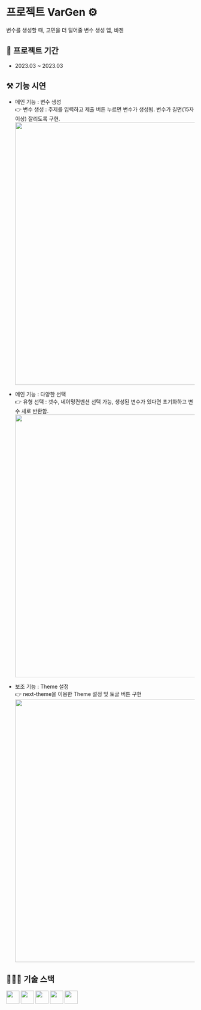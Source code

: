 # 프로젝트 VarGen ⚙️

변수를 생성할 때, 고민을 더 덜어줄 변수 생성 앱, 바젠

## 📅 **프로젝트 기간**

- 2023.03 ~ 2023.03

## ⚒️ **기능 시연**  
- 메인 기능 : 변수 생성<br/>
👉 변수 생성 : 주제를 입력하고 제출 버튼 누르면 변수가 생성됨. 변수가 길면(15자 이상) 잘리도록 구현.<br/>
<img width=700 src="https://user-images.githubusercontent.com/94962427/229331924-242f7b8f-fe80-4fec-a2ba-c0705c0ed34e.gif"><br/>

- 메인 기능 : 다양한 선택<br/>
👉 유형 선택 : 갯수, 네이밍컨벤션 선택 가능, 생성된 변수가 있다면 초기화하고 변수 새로 반환함.<br/>
<img width=700 src="https://user-images.githubusercontent.com/94962427/229332083-0a6a6481-512a-41f7-a3e8-2bf74066796a.gif"><br/>

- 보조 기능 : Theme 설정<br/>
👉 next-theme을 이용한 Theme 설정 및 토글 버튼 구현<br/>
<img width=700 src="https://user-images.githubusercontent.com/94962427/229332021-14215755-f8e0-4e12-a211-2bc29e64517c.gif"><br/>


## 👩🏻‍🔧 **기술 스택**

<div align=left>
<img src="https://img.shields.io/badge/TypeScript-3178C6?style=for-the-badge&amp;logo=typeScript&amp;logoColor=white" height="35"> 
<img src="https://img.shields.io/badge/Next.js-000000?style=for-the-badge&amp;logo=Next.js&amp;logoColor=white" height="35"> 
<img src="https://img.shields.io/badge/react_query-FF4154?style=for-the-badge&amp;logo=React-Query&amp;logoColor=white" height="35">
<img src="https://img.shields.io/badge/tailwind_css-62BAF3?style=for-the-badge&amp;logo=tailwindcss&amp;logoColor=white" height="35">
<img src="https://img.shields.io/badge/OpenAI-412991?style=for-the-badge&amp;logo=OpenAI&amp;logoColor=white" height="35">
</div>
